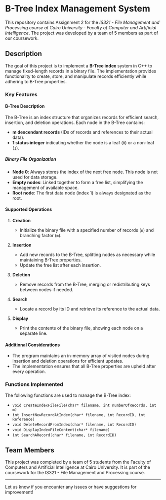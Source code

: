 # B-Tree Index Management System

This repository contains Assignment 2 for the *IS321 - File Management and Processing course at Cairo University - Faculty of Computer and Artificial Intelligence*. The project was developed by a team of 5 members as part of our coursework.

## Description

The goal of this project is to implement a **B-Tree index** system in C++ to manage fixed-length records in a binary file. The implementation provides functionality to create, store, and manipulate records efficiently while adhering to B-Tree properties. 

### Key Features

#### B-Tree Description
The B-Tree is an index structure that organizes records for efficient search, insertion, and deletion operations. Each node in the B-Tree contains:
- **m descendant records** (IDs of records and references to their actual data).
- **1 status integer** indicating whether the node is a leaf (`0`) or a non-leaf (`1`).

##### Binary File Organization
- **Node 0**: Always stores the index of the next free node. This node is not used for data storage.
- **Empty nodes**: Linked together to form a free list, simplifying the management of available space.
- **Root node**: The first data node (index 1) is always designated as the root.

#### Supported Operations
1. **Creation**
   - Initialize the binary file with a specified number of records (`n`) and branching factor (`m`).
   
2. **Insertion**
   - Add new records to the B-Tree, splitting nodes as necessary while maintaining B-Tree properties.
   - Update the free list after each insertion.

3. **Deletion**
   - Remove records from the B-Tree, merging or redistributing keys between nodes if needed.

4. **Search**
   - Locate a record by its ID and retrieve its reference to the actual data.

5. **Display**
   - Print the contents of the binary file, showing each node on a separate line.

#### Additional Considerations
- The program maintains an in-memory array of visited nodes during insertion and deletion operations for efficient updates.
- The implementation ensures that all B-Tree properties are upheld after every operation.

### Functions Implemented
The following functions are used to manage the B-Tree index:
- `void CreateIndexFileFile(char* filename, int numberOfRecords, int m)`
- `int InsertNewRecordAtIndex(char* filename, int RecordID, int Reference)`
- `void DeleteRecordFromIndex(char* filename, int RecordID)`
- `void DisplayIndexFileContent(char* filename)`
- `int SearchARecord(char* filename, int RecordID)`

## Team Members

This project was completed by a team of 5 students from the Faculty of Computers and Artificial Intelligence at Cairo University. It is part of the coursework for the IS321 - File Management and Processing course.

---

Let us know if you encounter any issues or have suggestions for improvement!
